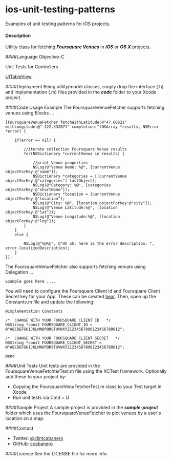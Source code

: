 ios-unit-testing-patterns
=========================

Examples of unit testing patterns for iOS projects.


#### Description
Utility class for fetching ***Foursquare Venues*** in ***iOS*** or ***OS*** ***X*** projects.  

####Language
Objective-C

Unit Tests for Controllers

[UITableView](UITableView.md)

####Deployment
Being utility/model classes, simply drop the interface (.h) and implementation (.m) files provided in the ***code*** folder to your Xcode project.

####Code Usage Example
The FoursquareVenueFetcher supports fetching venues using Blocks ...

	[FoursquareVenueFetcher fetchWithLatitude:@"47.60621" withLongitude:@"-122.332071" completion:^(NSArray *results, NSError *error) {

        if(error == nil) {
        
            //iterate collection Foursquare Venue results
            for(NSDictionary *currentVenue in results) {
                
                //print Venue properties
                NSLog(@"Venue Name: %@", [currentVenue objectForKey:@"name"]);
                NSDictionary *categories = [[currentVenue objectForKey:@"categories"] lastObject];
                NSLog(@"Category: %@", [categories objectForKey:@"shortName"]);
                NSDictionary *location = [currentVenue objectForKey:@"location"];
                NSLog(@"City: %@", [location objectForKey:@"city"]);
                NSLog(@"Venue Latitude:%@", [location objectForKey:@"lat"]);
                NSLog(@"Venue Longitude:%@", [location objectForKey:@"lng"]);
            }
        }
        else {
            
            NSLog(@"%@%@", @"Uh oh, here is the error description: ", error.localizedDescription);
        }
    }];
 
The FoursquareVenueFetcher also supports fetching venues using Delegation ...

	Example goes here ....

You will need to configure the Foursquare Client Id and Foursquare Client Secret key for your App.  These can be created [hear](https://foursquare.com/developers/apps).  Then, open up the Constants.m file and update the following:

	@implementation Constants

	/*  CHANGE WITH YOUR FOURSQUARE CLIENT ID   */
	NSString *const FOURSQUARE_CLIENT_ID = @"ABCDEFGHIJKLMNOPQRSTUVWXYZ1234567890123456789012";

	/*  CHANGE WITH YOUR FOURSQUARE CLIENT SECRET   */
	NSString *const FOURSQUARE_CLIENT_SECRET = @"ABCDEFGHIJKLMNOPQRSTUVWXYZ1234567890123456789012";

	@end

####Unit Tests
Unit tests are provided in the FoursquareVenueFetchterTest.m file using the XCTest framework.  Optionally add these to your project by:

* Copying the FoursquareVenuFetcherTest.m class to your Test target in Xcode
* Run unit tests via Cmd + U

####Sample Project
A sample project is provided in the ***sample-project*** folder which uses the FoursquareVenueFetcher to plot venues by a user's location on a map.
  
####Contact
* Twitter: [@clintcabanero](http://twitter.com/clintcabanero)
* GitHub: [ccabanero](http:///github.com/ccabanero)


####License
See the LICENSE file for more info.

    
